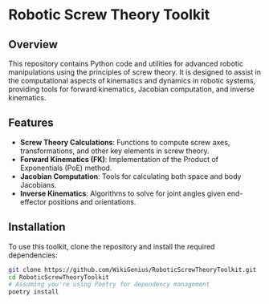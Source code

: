# Robotic Screw Theory Toolkit

## Overview
This repository contains Python code and utilities for advanced robotic manipulations using the principles of screw theory. It is designed to assist in the computational aspects of kinematics and dynamics in robotic systems, providing tools for forward kinematics, Jacobian computation, and inverse kinematics.

## Features
- **Screw Theory Calculations**: Functions to compute screw axes, transformations, and other key elements in screw theory.
- **Forward Kinematics (FK)**: Implementation of the Product of Exponentials (PoE) method.
- **Jacobian Computation**: Tools for calculating both space and body Jacobians.
- **Inverse Kinematics**: Algorithms to solve for joint angles given end-effector positions and orientations.

## Installation
To use this toolkit, clone the repository and install the required dependencies:

```bash
git clone https://github.com/WikiGenius/RoboticScrewTheoryToolkit.git
cd RoboticScrewTheoryToolkit
# Assuming you're using Poetry for dependency management
poetry install
